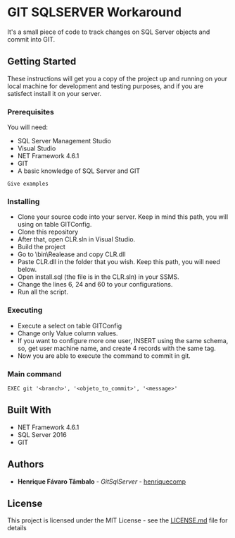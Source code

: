 # GIT SQLSERVER Workaround

It's a small piece of code to track changes on SQL Server objects and commit into GIT.

## Getting Started

These instructions will get you a copy of the project up and running on your local machine for development and testing purposes, and if you are satisfect install it on your server.

### Prerequisites

You will need:
* SQL Server Management Studio
* Visual Studio
* NET Framework 4.6.1
* GIT
* A basic knowledge of SQL Server and GIT

```
Give examples
```

### Installing

* Clone your source code into your server. Keep in mind this path, you will using on table GITConfig.
* Clone this repository
* After that, open CLR.sln in Visual Studio.
* Build the project
* Go to \bin\Realease and copy CLR.dll
* Paste CLR.dll in the folder that you wish. Keep this path, you will need below.
* Open install.sql (the file is in the CLR.sln) in your SSMS.
* Change the lines 6, 24 and 60 to your configurations.
* Run all the script.

### Executing
* Execute a select on table GITConfig
* Change only Value column values.
* If you want to configure more one user, INSERT using the same schema, so, get user machine name, and create 4 records with the same tag.
* Now you are able to execute the command to commit in git.

### Main command

```
EXEC git '<branch>', '<objeto_to_commit>', '<message>'
```


## Built With

* NET Framework 4.6.1
* SQL Server 2016
* GIT

## Authors

* **Henrique Fávaro Tâmbalo** - *GitSqlServer* - [henriquecomp](https://github.com/henriquecomp)

## License

This project is licensed under the MIT License - see the [LICENSE.md](LICENSE.md) file for details
